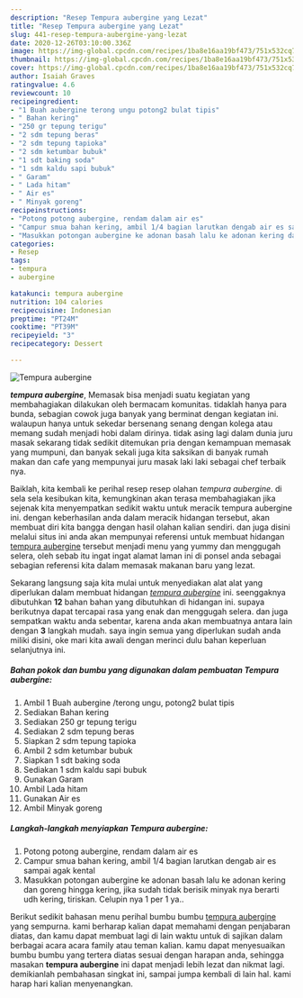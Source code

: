 ```yaml
---
description: "Resep Tempura aubergine yang Lezat"
title: "Resep Tempura aubergine yang Lezat"
slug: 441-resep-tempura-aubergine-yang-lezat
date: 2020-12-26T03:10:00.336Z
image: https://img-global.cpcdn.com/recipes/1ba8e16aa19bf473/751x532cq70/tempura-aubergine-foto-resep-utama.jpg
thumbnail: https://img-global.cpcdn.com/recipes/1ba8e16aa19bf473/751x532cq70/tempura-aubergine-foto-resep-utama.jpg
cover: https://img-global.cpcdn.com/recipes/1ba8e16aa19bf473/751x532cq70/tempura-aubergine-foto-resep-utama.jpg
author: Isaiah Graves
ratingvalue: 4.6
reviewcount: 10
recipeingredient:
- "1 Buah aubergine terong ungu potong2 bulat tipis"
- " Bahan kering"
- "250 gr tepung terigu"
- "2 sdm tepung beras"
- "2 sdm tepung tapioka"
- "2 sdm ketumbar bubuk"
- "1 sdt baking soda"
- "1 sdm kaldu sapi bubuk"
- " Garam"
- " Lada hitam"
- " Air es"
- " Minyak goreng"
recipeinstructions:
- "Potong potong aubergine, rendam dalam air es"
- "Campur smua bahan kering, ambil 1/4 bagian larutkan dengab air es sampai agak kental"
- "Masukkan potongan aubergine ke adonan basah lalu ke adonan kering dan goreng hingga kering, jika sudah tidak berisik minyak nya berarti udh kering, tiriskan. Celupin nya 1 per 1 ya.."
categories:
- Resep
tags:
- tempura
- aubergine

katakunci: tempura aubergine 
nutrition: 104 calories
recipecuisine: Indonesian
preptime: "PT24M"
cooktime: "PT39M"
recipeyield: "3"
recipecategory: Dessert

---
```



![Tempura aubergine](https://img-global.cpcdn.com/recipes/1ba8e16aa19bf473/751x532cq70/tempura-aubergine-foto-resep-utama.jpg)

<b><i>tempura aubergine</i></b>, Memasak bisa menjadi suatu kegiatan yang membahagiakan dilakukan oleh bermacam komunitas. tidaklah hanya para bunda, sebagian cowok juga banyak yang berminat dengan kegiatan ini. walaupun hanya untuk sekedar bersenang senang dengan kolega atau memang sudah menjadi hobi dalam dirinya. tidak asing lagi dalam dunia juru masak sekarang tidak sedikit ditemukan pria dengan kemampuan memasak yang mumpuni, dan banyak sekali juga kita saksikan di banyak rumah makan dan cafe yang mempunyai juru masak laki laki sebagai chef terbaik nya.

Baiklah, kita kembali ke perihal resep resep olahan <i>tempura aubergine</i>. di sela sela kesibukan kita, kemungkinan akan terasa membahagiakan jika sejenak kita menyempatkan sedikit waktu untuk meracik tempura aubergine ini. dengan keberhasilan anda dalam meracik hidangan tersebut, akan membuat diri kita bangga dengan hasil olahan kalian sendiri. dan juga disini melalui situs ini anda akan mempunyai referensi untuk membuat hidangan <u>tempura aubergine</u> tersebut menjadi menu yang yummy dan menggugah selera, oleh sebab itu ingat ingat alamat laman ini di ponsel anda sebagai sebagian referensi kita dalam memasak makanan baru yang lezat.




Sekarang langsung saja kita mulai untuk menyediakan alat alat yang diperlukan dalam membuat hidangan <u><i>tempura aubergine</i></u> ini. seenggaknya dibutuhkan <b>12</b> bahan bahan yang dibutuhkan di hidangan ini. supaya berikutnya dapat tercapai rasa yang enak dan menggugah selera. dan juga sempatkan waktu anda sebentar, karena anda akan membuatnya antara lain dengan <b>3</b> langkah mudah. saya ingin semua yang diperlukan sudah anda miliki disini, oke mari kita awali dengan merinci dulu bahan keperluan selanjutnya ini.

<!--inarticleads1-->

##### Bahan pokok dan bumbu yang digunakan dalam pembuatan Tempura aubergine:

1. Ambil 1 Buah aubergine /terong ungu, potong2 bulat tipis
1. Sediakan  Bahan kering
1. Sediakan 250 gr tepung terigu
1. Sediakan 2 sdm tepung beras
1. Siapkan 2 sdm tepung tapioka
1. Ambil 2 sdm ketumbar bubuk
1. Siapkan 1 sdt baking soda
1. Sediakan 1 sdm kaldu sapi bubuk
1. Gunakan  Garam
1. Ambil  Lada hitam
1. Gunakan  Air es
1. Ambil  Minyak goreng




<!--inarticleads2-->

##### Langkah-langkah menyiapkan Tempura aubergine:

1. Potong potong aubergine, rendam dalam air es
1. Campur smua bahan kering, ambil 1/4 bagian larutkan dengab air es sampai agak kental
1. Masukkan potongan aubergine ke adonan basah lalu ke adonan kering dan goreng hingga kering, jika sudah tidak berisik minyak nya berarti udh kering, tiriskan. Celupin nya 1 per 1 ya..




Berikut sedikit bahasan menu perihal bumbu bumbu <u>tempura aubergine</u> yang sempurna. kami berharap kalian dapat memahami dengan penjabaran diatas, dan kamu dapat membuat lagi di lain waktu untuk di sajikan dalam berbagai acara acara family atau teman kalian. kamu dapat menyesuaikan bumbu bumbu yang tertera diatas sesuai dengan harapan anda, sehingga masakan <b>tempura aubergine</b> ini dapat menjadi lebih lezat dan nikmat lagi. demikianlah pembahasan singkat ini, sampai jumpa kembali di lain hal. kami harap hari kalian menyenangkan.
